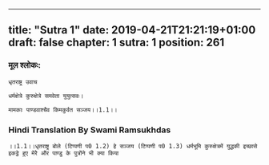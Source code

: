 
---
title: "Sutra 1"
date: 2019-04-21T21:21:19+01:00
draft: false
chapter: 1
sutra: 1
position: 261
---
### मूल श्लोकः:
```
धृतराष्ट्र उवाच

धर्मक्षेत्रे कुरुक्षेत्रे समवेता युयुत्सवः।

मामकाः पाण्डवाश्चैव किमकुर्वत सञ्जय।।1.1।।

```

### Hindi Translation By Swami Ramsukhdas
```
।।1.1।।धृतराष्ट्र बोले (टिप्पणी प0 1.2) हे सञ्जय (टिप्पणी प0 1.3) धर्मभूमि कुरुक्षेत्रमें युद्धकी इच्छासे इकट्ठे हुए मेरेे और पाण्डु के पुत्रोंने भी क्या किया

```

